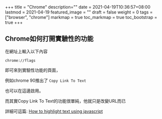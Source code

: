 +++
title = "Chrome"
description=""
date = 2021-04-19T10:36:57+08:00
lastmod = 2021-04-19
featured_image = ""
draft = false
weight = 0
tags = ["browser", "chrome"]
markmap = true
toc_markmap = true
toc_bootstrap = true
+++

## Chrome如何打開實驗性的功能

在網址上輸入以下內容

```
chrome://flags
```

即可來到實驗性功能的頁面，

例如chrome 90推出了 ``Copy Link To Text``

也可以在這邊啟用。

而其實Copy Link To Text的功能很單純，他就只是改變URL而已

詳細可這篇: [How to highlight text using javascript](https://stackoverflow.com/a/66304412)
